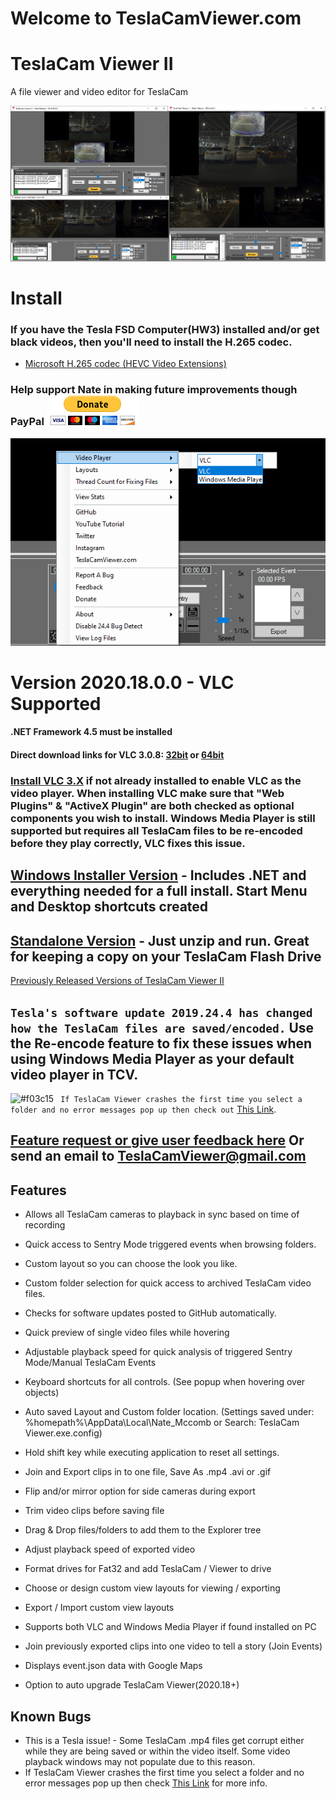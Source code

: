 # Welcome to TeslaCamViewer.com

# TeslaCam Viewer II 
A file viewer and video editor for TeslaCam

![UI](https://github.com/NateMccomb/TeslaCamViewerII/raw/master/2019.40.6.0.png)

Install
======================================

### If you have the Tesla FSD Computer(HW3) installed and/or get black videos, then you'll need to install the H.265 codec. 

* [Microsoft H.265 codec (HEVC Video Extensions)](https://www.microsoft.com/en-us/p/hevc-video-extensions-from-device-manufacturer/9n4wgh0z6vhq?irgwc=1&OCID=AID681541_aff_7593_159229&tduid=%28ir_wJC0gNTClQca0BAzqwxkEXPhUkjTGXQhW1412Y0%29%287593%29%28159229%29%28%29%28UUwpUdUnU56397YYwYd%29&irclickid=wJC0gNTClQca0BAzqwxkEXPhUkjTGXQhW1412Y0&activetab=pivot%3Aoverviewtab)

### Help support Nate in making future improvements though PayPal [![Donate](https://github.com/NateMccomb/TeslaCamViewer/raw/master/TeslaCam%20Viewer/Resources/btn_donateCC_LG.gif)](https://www.paypal.com/cgi-bin/webscr?cmd=_s-xclick&hosted_button_id=8UKFUQCU9476N&source=url)

![VLC](https://github.com/NateMccomb/TeslaCamViewerII/raw/master/VB.NET%20Code/TeslaCam%20Viewer/Resources/TeslaCamViewer-VLC.png)

Version 2020.18.0.0 - VLC Supported
======================================
#### .NET Framework 4.5 must be installed

#### Direct download links for VLC 3.0.8: [32bit](http://download.videolan.org/pub/videolan/vlc/3.0.8/win32/vlc-3.0.8-win32.exe) or [64bit](http://download.videolan.org/pub/videolan/vlc/3.0.8/win64/vlc-3.0.8-win64.exe)
### [Install VLC 3.X](https://www.videolan.org/vlc/download-windows.html) if not already installed to enable VLC as the video player. When installing VLC make sure that "Web Plugins" & "ActiveX Plugin" are both checked as optional components you wish to install. Windows Media Player is still supported but requires all TeslaCam files to be re-encoded before they play correctly, VLC fixes this issue. 


## [Windows Installer Version](https://github.com/NateMccomb/TeslaCamViewerII/releases/download/2020.18.0.0/Installer-TeslaCamViewer-2020.18.0.0.zip) - Includes .NET and everything needed for a full install. Start Menu and Desktop shortcuts created
                    
## [Standalone Version](https://github.com/NateMccomb/TeslaCamViewerII/releases/download/2020.18.0.0/Standalone-TeslaCamViewer-2020.18.0.0.zip) - Just unzip and run. Great for keeping a copy on your TeslaCam Flash Drive

[Previously Released Versions of TeslaCam Viewer II](https://github.com/NateMccomb/TeslaCamViewerII/releases)

## `Tesla's software update 2019.24.4 has changed how the TeslaCam files are saved/encoded.` Use the Re-encode feature to fix these issues when using Windows Media Player as your default video player in TCV.

![#f03c15](https://placehold.it/15/f03c15/000000?text=+) ` If TeslaCam Viewer crashes the first time you select a folder and no error messages pop up then check out` [This Link](https://github.com/NateMccomb/TeslaCamViewer/issues/2#issuecomment-514275810).


## [Feature request or give user feedback here](https://docs.google.com/forms/d/e/1FAIpQLScl0Eg_RRAbHcJf2tBZ42SrP5RkOWo1xrL4O763WsmPCgqXWA/viewform) Or send an email to TeslaCamViewer@gmail.com


Features
--------
* Allows all TeslaCam cameras to playback in sync based on time of recording
* Quick access to Sentry Mode triggered events when browsing folders.
* Custom layout so you can choose the look you like. 
* Custom folder selection for quick access to archived TeslaCam video files.
* Checks for software updates posted to GitHub automatically.
* Quick preview of single video files while hovering
* Adjustable playback speed for quick analysis of triggered Sentry Mode/Manual TeslaCam Events
* Keyboard shortcuts for all controls.  (See popup when hovering over objects)
* Auto saved Layout and Custom folder location. 
          (Settings saved under: %homepath%\AppData\Local\Nate_Mccomb or Search: TeslaCam Viewer.exe.config)
          
* Hold shift key while executing application to reset all settings.
* Join and Export clips in to one file, Save As .mp4 .avi or .gif
* Flip and/or mirror option for side cameras during export
* Trim video clips before saving file
* Drag & Drop files/folders to add them to the Explorer tree
* Adjust playback speed of exported video
* Format drives for Fat32 and add TeslaCam / Viewer to drive
* Choose or design custom view layouts for viewing / exporting
* Export / Import custom view layouts
* Supports both VLC and Windows Media Player if found installed on PC
* Join previously exported clips into one video to tell a story (Join Events)
* Displays event.json data with Google Maps
* Option to auto upgrade TeslaCam Viewer(2020.18+) 

Known Bugs
-------
* This is a Tesla issue! - Some TeslaCam .mp4 files get corrupt either while they are being saved or within the video itself. Some video playback windows may not populate due to this reason. 
* If TeslaCam Viewer crashes the first time you select a folder and no error messages pop up then check [This Link](https://github.com/NateMccomb/TeslaCamViewer/issues/2#issuecomment-514275810) for more info.
